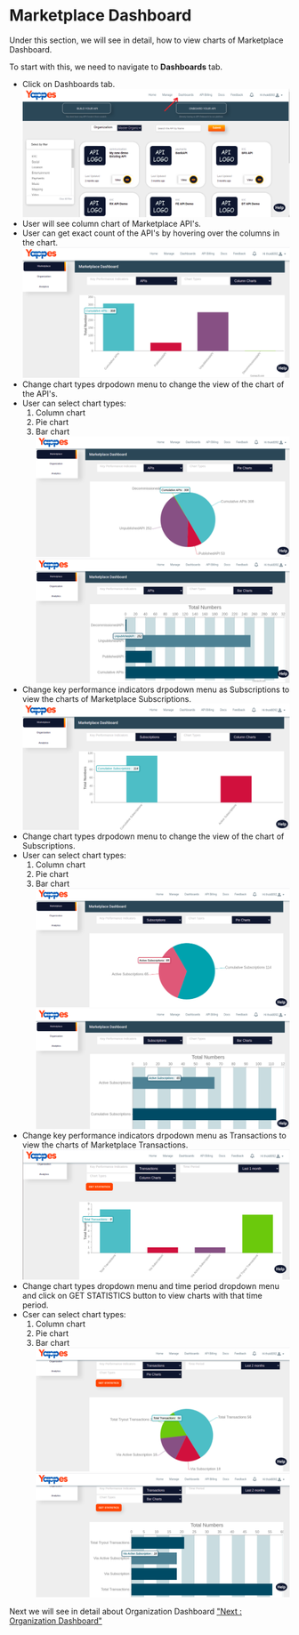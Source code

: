 Marketplace Dashboard
=====================

Under this section, we will see in detail, how to view charts of
Marketplace Dashboard.

To start with this, we need to navigate to **Dashboards** tab.

-   Click on Dashboards tab.
    ![](../images/dashboard/dashboard-metrics/dashboard_metrics_001.png) 
-   User will see column chart of Marketplace API's.
-   User can get exact count of the API's by hovering over the columns
    in the chart.
    ![](../images/dashboard/dashboard-metrics/marketplace_dashboard_001.png)     
-   Change chart types drpodown menu to change the view of the chart of
    the API's.
-   User can select chart types:
    1.  Column chart
    2.  Pie chart
    3.  Bar chart
    ![](../images/dashboard/dashboard-metrics/marketplace_dashboard_002.png) 
    ![](../images/dashboard/dashboard-metrics/marketplace_dashboard_003.png)     
-   Change key performance indicators drpodown menu as Subscriptions to
    view the charts of Marketplace Subscriptions.
    ![](../images/dashboard/dashboard-metrics/marketplace_dashboard_004.png)     
-   Change chart types drpodown menu to change the view of the chart of
    Subscriptions.
-   User can select chart types:
    1.  Column chart
    2.  Pie chart
    3.  Bar chart
    ![](../images/dashboard/dashboard-metrics/marketplace_dashboard_005.png) 
    ![](../images/dashboard/dashboard-metrics/marketplace_dashboard_006.png)     
-   Change key performance indicators drpodown menu as Transactions to
    view the charts of Marketplace Transactions.
    ![](../images/dashboard/dashboard-metrics/marketplace_dashboard_007.png)      
-   Change chart types dropdown menu and time period dropdown menu and
    click on GET STATISTICS button to view charts with that time period.
-   Cser can select chart types:
    1.  Column chart
    2.  Pie chart
    3.  Bar chart
    ![](../images/dashboard/dashboard-metrics/marketplace_dashboard_008.png) 
    ![](../images/dashboard/dashboard-metrics/marketplace_dashboard_009.png)     

Next we will see in detail about Organization Dashboard ["Next :
Organization Dashboard"](organization_dashboard)
